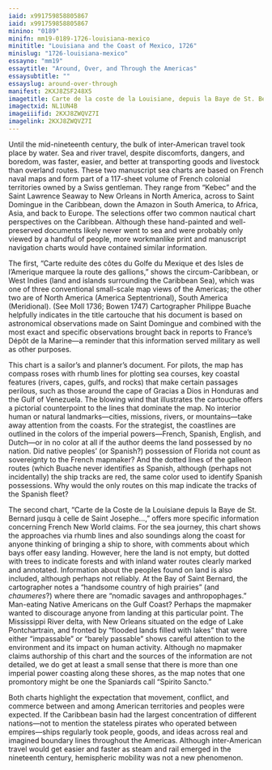 ```yaml
---
iaid: x991759858805867
iaid: x991759858805867
minino: "0189"
minifn: mm19-0189-1726-louisiana-mexico
minititle: "Louisiana and the Coast of Mexico, 1726"
minislug: "1726-louisiana-mexico"
essayno: "mm19"
essaytitle: "Around, Over, and Through the Americas"
essaysubtitle: ""
essayslug: around-over-through
manifest: 2KXJ8ZSF248X5
imagetitle: Carte de la coste de la Louisiane, depuis la Baye de St. Bernard jusqu'a celle de Saint Joseph ou tous les ports, rades, et bons mouillages sont...
imagectxid: NL1UN4B
imageiiifid: 2KXJ8ZWQVZ7I
imagelink: 2KXJ8ZWQVZ7I
---
```


Until the mid-nineteenth century, the bulk of inter-American travel took place by water. Sea and river travel, despite discomforts, dangers, and boredom, was faster, easier, and better at transporting goods and livestock than overland routes. These two manuscript sea charts are based on French naval maps and form part of a 117-sheet volume of French colonial territories owned by a Swiss gentleman. They range from “Kebec” and the Saint Lawrence Seaway to New Orleans in North America, across to Saint Domingue in the Caribbean, down the Amazon in South America, to Africa, Asia, and back to Europe. The selections offer two common nautical chart perspectives on the Caribbean. Although these hand-painted and well-preserved documents likely never went to sea and were probably only viewed by a handful of people, more workmanlike print and manuscript navigation charts would have contained similar information.

The first, “Carte reduite des côtes du Golfe du Mexique et des Isles de l’Amerique marquee la route des gallions,” shows the circum-Caribbean, or West Indies (land and islands surrounding the Caribbean Sea), which was one of three conventional small-scale map views of the Americas; the other two are of North America (America Septentrional), South America (Meridional). (See Moll 1736; Bowen 1747) Cartographer Philippe Buache helpfully indicates in the title cartouche that his document is based on astronomical observations made on Saint Domingue and combined with the most exact and specific observations brought back in reports to France’s Dépôt de la Marine—a reminder that this information served military as well as other purposes.

This chart is a sailor’s and planner’s document. For pilots, the map has compass roses with rhumb lines for plotting sea courses, key coastal features (rivers, capes, gulfs, and rocks) that make certain passages perilous, such as those around the cape of Gracias a Dios in Honduras and the Gulf of Venezuela. The blowing wind that illustrates the cartouche offers a pictorial counterpoint to the lines that dominate the map. No interior human or natural landmarks—cities, missions, rivers, or mountains—take away attention from the coasts. For the strategist, the coastlines are outlined in the colors of the imperial powers—French, Spanish, English, and Dutch—or in no color at all if the author deems the land possessed by no nation. Did native peoples’ (or Spanish?) possession of Florida not count as sovereignty to the French mapmaker? And the dotted lines of the galleon routes (which Buache never identifies as Spanish, although (perhaps not incidentally) the ship tracks are red, the same color used to identify Spanish possessions. Why would the only routes on this map indicate the tracks of the Spanish fleet?

The second chart, “Carte de la Coste de la Louisiane depuis la Baye de St. Bernard jusqu à celle de Saint Josephe…,” offers more specific information concerning French New World claims. For the sea journey, this chart shows the approaches via rhumb lines and also soundings along the coast for anyone thinking of bringing a ship to shore, with comments about which bays offer easy landing. However, here the land is not empty, but dotted with trees to indicate forests and with inland water routes clearly marked and annotated. Information about the peoples found on land is also included, although perhaps not reliably. At the Bay of Saint Bernard, the cartographer notes a “handsome country of high prairies” (and _chaumeres_?) where there are “nomadic savages and anthropophages.” Man-eating Native Americans on the Gulf Coast? Perhaps the mapmaker wanted to discourage anyone from landing at this particular point. The Mississippi River delta, with New Orleans situated on the edge of Lake Pontchartrain, and fronted by “flooded lands filled with lakes” that were either “impassable” or “barely passable” shows careful attention to the environment and its impact on human activity. Although no mapmaker claims authorship of this chart and the sources of the information are not detailed, we do get at least a small sense that there is more than one imperial power coasting along these shores, as the map notes that one promontory might be one the Spaniards call “Spirito Sancto.”

Both charts highlight the expectation that movement, conflict, and commerce between and among American territories and peoples were expected. If the Caribbean basin had the largest concentration of different nations—not to mention the stateless pirates who operated between empires—ships regularly took people, goods, and ideas across real and imagined boundary lines throughout the Americas. Although inter-American travel would get easier and faster as steam and rail emerged in the nineteenth century, hemispheric mobility was not a new phenomenon.
